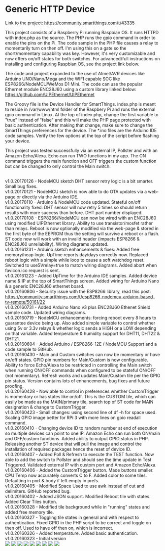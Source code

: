 # Generic HTTP Device
Link to the project: https://community.smartthings.com/t/43335

This project consists of a Raspberry Pi running Raspbian OS. It runs HTTPD with index.php as the source. The PHP runs the gpio command in order to enable the pins on the Pi. The code sample in the PHP file causes a relay to momentarily turn on then off. I'm using this on a gate so the short/momentary capability was key. However, it's very customizable and now offers on/off states for both switches. For advanced/full instructions on installing and configuring Raspbian OS, see the project link below.

The code and project expanded to the use of Atmel/AVR devices like Arduino UNO/Nano/Mega and the WIFI capable SOC like ESP8266/NodeMCU/WeMos D1 Mini. The code can use the popular Ethernet module ENC28J60 using a custom library linked below:
https://github.com/UIPEthernet/UIPEthernet

The Groovy file is the Device Handler for SmartThings.
index.php is meant to reside in /var/www/html folder of the Raspbery Pi and runs the external gpio command in Linux.
At the top of index.php, change the first variable to "true" instead of "false" and this will make the PHP page protected with basic authentication. After making that change, make sure to change the SmartThings preferences for the device.
The *.ino files are the Arduino IDE code samples. Verify the few options at the top of the script before flashing your device.

This project was tested successfully via an external IP, Pollster and with an Amazon Echo/Alexa. Echo can run TWO functions in my app. The ON command triggers the main function and OFF triggers the custom function but can be changed to only control the Main switch.

</br>v1.0.20170126 - NodeMCU sketch DHT sensor retry logic is a bit smarter. Small bug fixes.
</br>v1.0.20170121 - NodeMCU sketch is now able to do OTA updates via a web-page or directly via the Arduino IDE.
</br>v1.0.20170110 - Arduino & NodeMCU code updated. Stateful on/off functionality fixed. DHT sensor will now retry 5 times so should return results with more success than before. DHT part number displayed.
</br>v1.0.20170108 - ESP8266/NodeMCU can now be wired with an ENC28J60 using modified UIPEthernet library. Ability to use transistor/mosfet rather than relays. Reboot is now optionally modified via the web-page & stored in the first byte of the EEPROM thus the setting will survive a reboot or a flash. ST code now will work with an invalid header (impacts ESP8266 & ENC28J60 unreliability). Wiring diagrams updated.
</br>v1.0.20161231 - Arduino sketch enhancements & fixes: Added free memory/heap logic. UpTime reports day/days correctly now. Replaced reboot logic with a simple while loop to cause a soft watchdog reset. Switched to use5Vrelay=true to match wiring diagrams. Added abort when favicon.ico request is sent.
</br>v1.0.20161223 - Added UpTime for the Arduino IDE samples. Added device name & IP at the top of SmartThings screen. Added wiring for Arduino Nano & a generic ENC28J60 ethernet board.
</br>v1.0.20160806 - Security issue with the ESP8266 library, read this post: https://community.smartthings.com/t/esp8266-nodemcu-arduino-based-tv-remote/50161/22
</br>v1.0.20160731 - Added Arduino Nano v3 plus ENC28J60 Ethenet Shield sample code. Updated wiring diagrams.
</br>v1.0.20160719 - NodeMCU enhancements: forcing reboot every 8 hours to guarantee device being up. Also added simple variable to control whether using 5v or 3.3v relays & whether logic sends a HIGH or a LOW depending on that variable. Added temperature & humidity support for DHT11, DHT22 & DHT21.
</br>v1.0.20160604 - Added Arduino / ESP8266-12E / NodeMCU Support and a code sample to GitHub.
</br>v1.0.20160430 - Main and Custom switches can now be momentary or have on/off states. GPIO pin numbers for Main/Custom is now configurable. Ability to force Echo/Alexa to be restricted in controlling the Main switch when running ON/OFF commands when configured to be stateful ON/OFF (not momentary). Refresh works and updates Main/Custom tile per the GPIO pin status. Version contains lots of enhancements, bug fixes and future proofing.
</br>v1.0.20160428 - Now able to control in preferences whether CustomTrigger is momentary or has states like on/off. This is the CUSTOM tile, which can easily be made as the MAIN/primary tile, search top of ST code for MAIN designation & change to CustomTrigger.
</br>v1.0.20160423 - Small changes: using second line of df -h for space used. Scaling GPIO image better for RPi 3 with more lines on gpio readall command.
</br>v1.0.20160410 - Changing device ID to random number at end of execution so multiple devices can point to one IP. Amazon Echo can run both ON/main and OFF/custom functions. Added ability to output GPIO status in PHP. Releasing another ST device that will pull the image and control the installation of required packages hence the reset of device ID.
</br>v1.0.20160407 - Added Poll & Refresh to execute the TEST function. Now able to add the switch to Pollster and should see the time update in Test Triggered. Validated external IP with custom port and Amazon Echo/Alexa.
</br>v1.0.20160406 - Added the CustomTrigger button. Made buttons smaller. CPU Temp now accurately converts C to F. Added color to some tiles. Defaulting in port & body if left empty in prefs.
</br>v1.0.20160405 - Modified Space Used to use awk instead of cut and delimiters. GitHub reported bug.
</br>v1.0.20160402 - Added JSON support. Modified Reboot tile with states. Added Clear Tiles button.
</br>v1.0.20160328 - Modified tile background while in "running" states and added free memory tile.
</br>v1.0.20160327 - Toggling tile states in general and with respect to authentication. Fixed GPIO in the PHP script to be correct and toggle on then off. Used to have off then on, which is incorrect.
</br>v1.0.20160326 - Added temperature. Added basic authentication.
</br>v1.0.20160323 - Initial version
</br>
<img src="https://raw.githubusercontent.com/JZ-SmartThings/SmartThings/master/Devices/Generic%20HTTP%20Device/Screenshot_Android_App.png">
<img src="https://raw.githubusercontent.com/JZ-SmartThings/SmartThings/master/Devices/Generic%20HTTP%20Device/Screenshot_PHP_Page.png">
<img src="https://raw.githubusercontent.com/JZ-SmartThings/SmartThings/master/Devices/Generic%20HTTP%20Device/Screenshot_Arduino.png">
<img src="https://raw.githubusercontent.com/JZ-SmartThings/SmartThings/master/Devices/Generic%20HTTP%20Device/Screenhot_Prototype.jpg">
<img src="https://raw.githubusercontent.com/JZ-SmartThings/SmartThings/master/Devices/Generic%20HTTP%20Device/WIRING/NodeMCU-DualRelay5V.png">
<img src="https://raw.githubusercontent.com/JZ-SmartThings/SmartThings/master/Devices/Generic%20HTTP%20Device/WIRING/NodeMCU-ENC28J60-DualRelay5V.png">
<img src="https://raw.githubusercontent.com/JZ-SmartThings/SmartThings/master/Devices/Generic%20HTTP%20Device/WIRING/ArduinoNano-DualRelay5V.png">
<img src="https://raw.githubusercontent.com/JZ-SmartThings/SmartThings/master/Devices/Generic%20HTTP%20Device/WIRING/ArduinoNano-ENC28J60-DualRelay5V.png">
<img src="https://raw.githubusercontent.com/JZ-SmartThings/SmartThings/master/Devices/Generic%20HTTP%20Device/WIRING/ArduinoUNO-ENC28J60-DualRelay5V.png">